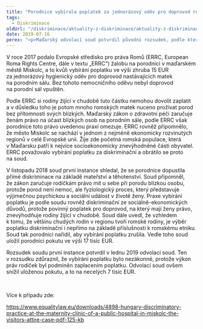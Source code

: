 ```yaml
---
title: "Porodnice vybírala poplatek za jednorázový oděv pro doprovod rodiček, soud to označil za diskriminační"
tags:
  - Diskriminace
oldUrl: "/diskriminace/aktuality-z-diskriminace/aktuality-z-diskriminace-2019/porodnice-vybirala-poplatek-za-jednorazovy-odev-pro-doprovod-rodicek-soud-to-oznacil-za-diskr/"
date: 2019-07-16
perex: "<p>Maďarský odvolací soud potvrdil původní rozsudek, podle kterého měl výběr poplatku negativní dopad především na ekonomicky znevýhodněné ženy romského původu.</p>"
---
```


<!-- imported from the old website -->

<p>V roce 2017 podalo Evropské středisko pro práva Romů (ERRC, European Roma Rights Centre, dále v textu „ERRC“) žalobu na porodnici v maďarském městě Miskolc, a to kvůli vybírání poplatku ve výši zhruba 15 EUR za jednorázový hygienický oděv pro doprovod nastávajících matek na porodním sálu. Bez tohoto nemocničního oděvu nebyl doprovod na porodní sál vpuštěn.</p> <p>Podle ERRC si rodiny žijící v chudobě tuto částku nemohou dovolit zaplatit a v důsledku toho je potom mnoho romských matek nuceno prožívat porod bez přítomnosti svých blízkých. Maďarský zákon o zdravotní péči zaručuje ženám právo na účast blízkých osob na porodním sále, podle ERRC však porodnice toto právo uvedenou praxí omezuje. ERRC rovněž připomnělo, že město Miskolc se nachází v jednom z nejméně ekonomicky rozvinutých regionů v celé Evropské unii. Žije zde početná romská populace, která v Maďarsku patří k nejvíce socioekonomicky znevýhodněné části obyvatel. ERRC považovalo vybírání poplatku za diskriminační a obrátilo se proto na soud.</p> <p>V listopadu 2018 soud první instance shledal, že se porodnice dopustila přímé diskriminace na základě mateřství a těhotenství. Soud připomněl, že zákon zaručuje rodičkám právo mít u sebe při porodu blízkou osobu, protože porod není nemoc, ale fyziologický proces, který představuje výjimečnou psychickou a sociální událost v životě ženy. Praxe vybírání poplatku je podle soudu rovněž diskriminační ze sociálně-ekonomických důvodů, protože povinný poplatek pro doprovod, na který mají ženy právo, znevýhodňuje rodiny žijící v chudobě. Soud dále uvedl, že vzhledem k tomu, že většinu chudých rodin v regionu tvoří romské rodiny, je výběr poplatku diskriminační i nepřímo na základě příslušnosti k romskému etniku. Soud tak porodnici nařídil, aby vybírání poplatku zrušila. Vedle toho soud uložil porodnici pokutu ve výši 17 tisíc EUR.</p> <p>Rozsudek soudu první instance potvrdil v lednu 2019 odvolací soud. Ten v rozsudku zdůraznil, že vybírání poplatku bylo nezákonné, protože výkon práv rodiček byl podmíněn zaplacením poplatku. Odvolací soud ovšem snížil uloženou pokutu, a to na necelých 7 tisíc EUR.</p> <p> </p> <p>Více k případu zde:</p> <a href="https://www.equalitylaw.eu/downloads/4898-hungary-discriminatory-practice-at-the-maternity-clinic-of-a-public-hospital-in-miskolc-the-visitors-attire-case-pdf-125-kb" target="_blank">https://www.equalitylaw.eu/downloads/4898-hungary-discriminatory-practice-at-the-maternity-clinic-of-a-public-hospital-in-miskolc-the-visitors-attire-case-pdf-125-kb</a>
